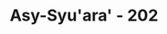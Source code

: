 ---
title: "Asy-Syu'ara' - 202"
no: 202
arabic_no: ٢٠٢
ayah: فَيَأْتِيَهُمْ بَغْتَةً وَّهُمْ لَا يَشْعُرُوْنَ ۙ  
translation: "maka datang azab kepada mereka secara mendadak, ketika mereka tidak menyadarinya,"
tafsir: "Dalam keadaan demikian, tanpa mereka sadari, datanglah azab kepada mereka secara tiba-tiba dan tidak diketahui dari mana datangnya. Ketika itu, barulah mereka sadar akan perbuatan mereka selama ini. Mereka mengeluh dan mengharap agar ditangguhkan kedatangan azab itu, sehingga mereka dapat mengerjakan amal saleh, beriman, dan taat kepada Allah dan rasul-Nya. Meskipun telah mengetahui bahwa permintaan itu tidak akan dikabulkan Allah, namun mereka mencoba-coba untuk meminta, sekadar mengurangi kepedihan azab yang sedang mereka alami."
---